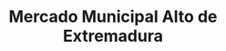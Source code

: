 ---
title: "Mercado Municipal Alto de Extremadura"
url: /madrid/mercado-municipal-alto-de-extremadura/
shop: Supermarkt
---